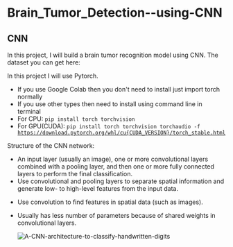 # Brain_Tumor_Detection--using-CNN
## CNN
In this project, I will build a brain tumor recognition model using CNN. The dataset you can get here:
 
In this project I will use Pytorch.
+ If you use Google Colab then you don't need to install just import torch normally
+ If you use other types then need to install using command line in terminal
+ For CPU: <code>pip install torch torchvision</code>
+ For GPU(CUDA): <code>pip install torch torchvision torchaudio -f https://download.pytorch.org/whl/cu{CUDA_VERSION}/torch_stable.html</code>


Structure of the CNN network:
- An input layer (usually an image), one or more convolutional layers combined with a pooling layer, and then one or more fully connected layers to perform the final classification.
- Use convolutional and pooling layers to separate spatial information and generate low- to high-level features from the input data.
+ Use convolution to find features in spatial data (such as images).
+ Usually has less number of parameters because of shared weights in convolutional layers.

  ![A-CNN-architecture-to-classify-handwritten-digits](https://github.com/Quang1129/Brain_Tumor_Detection--using-CNN/assets/72682141/8cf11d49-cf9d-4afd-89b3-2fa4c590c989)
